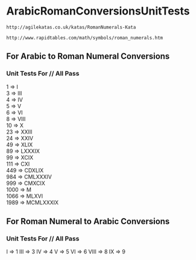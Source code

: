 # ArabicRomanConversionsUnitTests

```http://agilekatas.co.uk/katas/RomanNumerals-Kata```

```http://www.rapidtables.com/math/symbols/roman_numerals.htm```


## For Arabic to Roman Numeral Conversions
### Unit Tests For // All Pass
1 => I  
3 => III  
4 => IV  
5 => V  
6 => VI  
8 => VIII  
10 => X  
23 => XXIII  
24 => XXIV  
49 => XLIX  
89 => LXXXIX   
99 => XCIX  
111 => CXI  
449 => CDXLIX  
984 => CMLXXXIV  
999 => CMXCIX  
1000 => M  
1066 => MLXVI  
1989 => MCMLXXXIX  

## For Roman Numeral to Arabic Conversions
### Unit Tests For // All Pass
I => 1
III => 3
IV => 4
V => 5
VI => 6
VIII => 8
IX => 9
